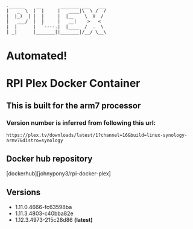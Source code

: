 ```
.______    __       _______ ___   ___
|   _  \  |  |     |   ____|\  \ /  /
|  |_)  | |  |     |  |__    \  V  /
|   ___/  |  |     |   __|    >   <
|  |      |  `----.|  |____  /  .  \
| _|      |_______||_______|/__/ \__\
```

# Automated!

# RPI Plex Docker Container

## This is built for the arm7 processor

### Version number is inferred from following this url:

```
https://plex.tv/downloads/latest/1?channel=16&build=linux-synology-armv7&distro=synology
```

## Docker hub repository
[dockerhub][johnypony3/rpi-docker-plex]

## Versions

* 1.11.0.4666-fc63598ba
* 1.11.3.4803-c40bba82e
* 1.12.3.4973-215c28d86 **(latest)**

[dockehub]: https://hub.docker.com/r/johnypony3/rpi-docker-plex/
